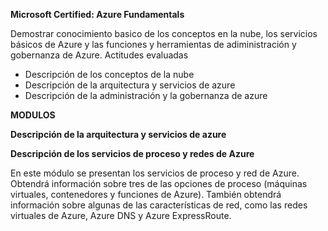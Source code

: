 **Microsoft Certified: Azure Fundamentals**
  
Demostrar conocimiento basico de los conceptos en la nube, los servicios básicos de Azure y las funciones y herramientas de adiministración y gobernanza de Azure.
Actitudes evaluadas
- Descripción de los conceptos de la nube
- Descripción de la arquitectura y servicios de azure
- Descripción de la administración y la gobernanza de azure

**MODULOS**

**Descripción de la arquitectura y servicios de azure**

**Descripción de los servicios de proceso y redes de Azure**

En este módulo se presentan los servicios de proceso y red de Azure. Obtendrá información sobre tres de las opciones de proceso (máquinas virtuales, contenedores y funciones de Azure). También obtendrá información sobre algunas de las características de red, como las redes virtuales de Azure, Azure DNS y Azure ExpressRoute.

